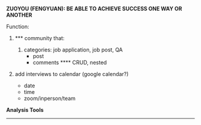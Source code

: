 
**ZUOYOU (FENGYUAN): BE ABLE TO ACHIEVE SUCCESS ONE WAY OR ANOTHER**

Function:

1. *** community that:
    1) categories:
        job application, job post, QA
        - post
        - comments
 **** CRUD, nested
 
2. add interviews to calendar (google calendar?)
    - date
    - time
    - zoom/inperson/team

<!-- 3. generate resume
        - personal info
            name, email, address
        - education
            degree, major, graduate year
        professional experience
            company, title, achievement, brief introduction, date hired, date left -->

**Analysis Tools**


------------------------------------------------------------------
